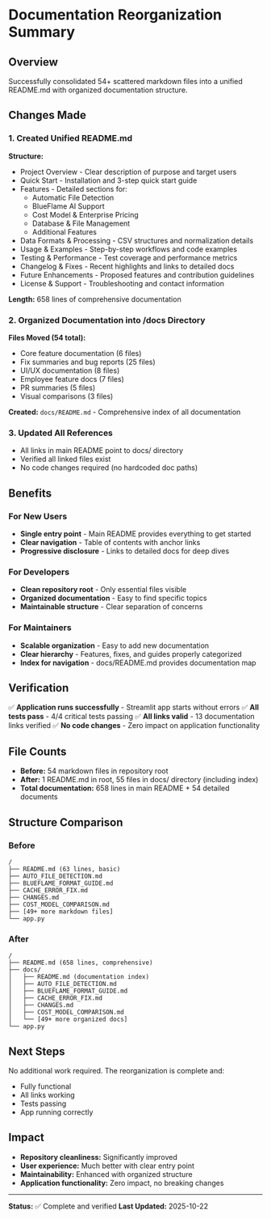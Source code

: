 # Documentation Reorganization Summary

## Overview

Successfully consolidated 54+ scattered markdown files into a unified README.md with organized documentation structure.

## Changes Made

### 1. Created Unified README.md

**Structure:**
- Project Overview - Clear description of purpose and target users
- Quick Start - Installation and 3-step quick start guide
- Features - Detailed sections for:
  - Automatic File Detection
  - BlueFlame AI Support
  - Cost Model & Enterprise Pricing
  - Database & File Management
  - Additional Features
- Data Formats & Processing - CSV structures and normalization details
- Usage & Examples - Step-by-step workflows and code examples
- Testing & Performance - Test coverage and performance metrics
- Changelog & Fixes - Recent highlights and links to detailed docs
- Future Enhancements - Proposed features and contribution guidelines
- License & Support - Troubleshooting and contact information

**Length:** 658 lines of comprehensive documentation

### 2. Organized Documentation into /docs Directory

**Files Moved (54 total):**
- Core feature documentation (6 files)
- Fix summaries and bug reports (25 files)
- UI/UX documentation (8 files)
- Employee feature docs (7 files)
- PR summaries (5 files)
- Visual comparisons (3 files)

**Created:** `docs/README.md` - Comprehensive index of all documentation

### 3. Updated All References

- All links in main README point to docs/ directory
- Verified all linked files exist
- No code changes required (no hardcoded doc paths)

## Benefits

### For New Users
- **Single entry point** - Main README provides everything to get started
- **Clear navigation** - Table of contents with anchor links
- **Progressive disclosure** - Links to detailed docs for deep dives

### For Developers
- **Clean repository root** - Only essential files visible
- **Organized documentation** - Easy to find specific topics
- **Maintainable structure** - Clear separation of concerns

### For Maintainers
- **Scalable organization** - Easy to add new documentation
- **Clear hierarchy** - Features, fixes, and guides properly categorized
- **Index for navigation** - docs/README.md provides documentation map

## Verification

✅ **Application runs successfully** - Streamlit app starts without errors
✅ **All tests pass** - 4/4 critical tests passing
✅ **All links valid** - 13 documentation links verified
✅ **No code changes** - Zero impact on application functionality

## File Counts

- **Before:** 54 markdown files in repository root
- **After:** 1 README.md in root, 55 files in docs/ directory (including index)
- **Total documentation:** 658 lines in main README + 54 detailed documents

## Structure Comparison

### Before
```
/
├── README.md (63 lines, basic)
├── AUTO_FILE_DETECTION.md
├── BLUEFLAME_FORMAT_GUIDE.md
├── CACHE_ERROR_FIX.md
├── CHANGES.md
├── COST_MODEL_COMPARISON.md
├── [49+ more markdown files]
└── app.py
```

### After
```
/
├── README.md (658 lines, comprehensive)
├── docs/
│   ├── README.md (documentation index)
│   ├── AUTO_FILE_DETECTION.md
│   ├── BLUEFLAME_FORMAT_GUIDE.md
│   ├── CACHE_ERROR_FIX.md
│   ├── CHANGES.md
│   ├── COST_MODEL_COMPARISON.md
│   └── [49+ more organized docs]
└── app.py
```

## Next Steps

No additional work required. The reorganization is complete and:
- Fully functional
- All links working
- Tests passing
- App running correctly

## Impact

- **Repository cleanliness:** Significantly improved
- **User experience:** Much better with clear entry point
- **Maintainability:** Enhanced with organized structure
- **Application functionality:** Zero impact, no breaking changes

---

**Status:** ✅ Complete and verified
**Last Updated:** 2025-10-22
